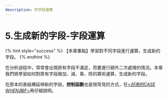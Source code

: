 ```yaml
---
description: 的字段運算
---
```


# 5.生成新的字段-字段運算

{% hint style="success" %}
【本章重點】學習對不同字段進行運算，生成新的字段。
{% endhint %}

在分析過程中，常常會出現原有字段不滿足，而要進行額外二次處理的情況。本章我們將學習如何對原有字段做加、減、乘、除的算術運算，生成新的字段。

在原本的表結構延伸新的字段，**控制函數**也是很常見的方式，在[<_好用的CASE WHEN與IF_>](../../part-iii-shu-ju-yu-chu-li-pian/7.-hao-yong-de-case-yu-when-if/)再仔細說明。

